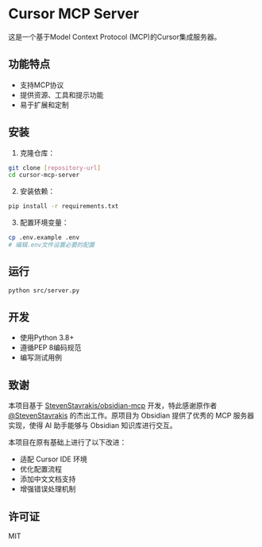 # Cursor MCP Server

这是一个基于Model Context Protocol (MCP)的Cursor集成服务器。

## 功能特点

- 支持MCP协议
- 提供资源、工具和提示功能
- 易于扩展和定制

## 安装

1. 克隆仓库：
```bash
git clone [repository-url]
cd cursor-mcp-server
```

2. 安装依赖：
```bash
pip install -r requirements.txt
```

3. 配置环境变量：
```bash
cp .env.example .env
# 编辑.env文件设置必要的配置
```

## 运行

```bash
python src/server.py
```

## 开发

- 使用Python 3.8+
- 遵循PEP 8编码规范
- 编写测试用例

## 致谢

本项目基于 [StevenStavrakis/obsidian-mcp](https://github.com/StevenStavrakis/obsidian-mcp) 开发，特此感谢原作者 [@StevenStavrakis](https://github.com/StevenStavrakis) 的杰出工作。原项目为 Obsidian 提供了优秀的 MCP 服务器实现，使得 AI 助手能够与 Obsidian 知识库进行交互。

本项目在原有基础上进行了以下改进：
- 适配 Cursor IDE 环境
- 优化配置流程
- 添加中文文档支持
- 增强错误处理机制

## 许可证

MIT 
